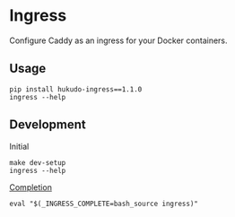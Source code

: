 # Ingress
Configure Caddy as an ingress for your Docker containers.

## Usage
```
pip install hukudo-ingress==1.1.0
ingress --help
```

## Development
Initial
```
make dev-setup
ingress --help
```

[Completion](https://click.palletsprojects.com/en/8.1.x/shell-completion/)
```
eval "$(_INGRESS_COMPLETE=bash_source ingress)"
```

